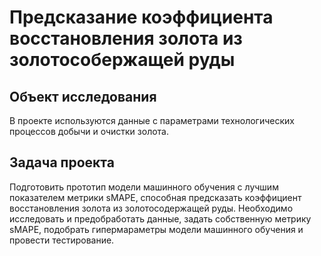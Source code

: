 # Предсказание коэффициента восстановления золота из золотособержащей руды
## Объект исследования
В проекте используются данные с параметрами технологических процессов добычи и очистки золота. 

## Задача проекта
Подготовить прототип модели машинного обучения с лучшим показателем метрики sMAPE, способная предсказать коэффициент восстановления золота из золотосодержащей руды. Необходимо исследовать и предобработать данные, задать собственную метрику sMAPE, подобрать гипермараметры модели машинного обучения и провести тестирование.


